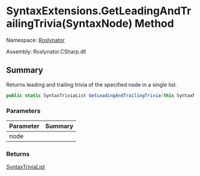 # SyntaxExtensions\.GetLeadingAndTrailingTrivia\(SyntaxNode\) Method

Namespace: [Roslynator](../../README.md)

Assembly: Roslynator\.CSharp\.dll

## Summary

Returns leading and trailing trivia of the specified node in a single list\.

```csharp
public static SyntaxTriviaList GetLeadingAndTrailingTrivia(this SyntaxNode node)
```

### Parameters

| Parameter | Summary |
| --------- | ------- |
| node | |

### Returns

[SyntaxTriviaList](https://docs.microsoft.com/en-us/dotnet/api/microsoft.codeanalysis.syntaxtrivialist)




